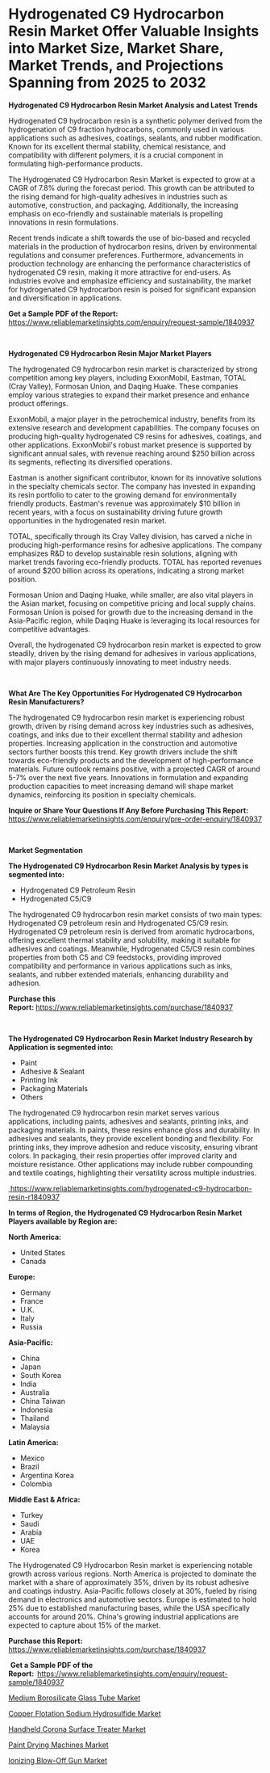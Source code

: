 <p><h1>Hydrogenated C9 Hydrocarbon Resin Market Offer Valuable Insights into Market Size, Market Share, Market Trends, and Projections Spanning from 2025 to 2032</h1></p><p><strong>Hydrogenated C9 Hydrocarbon Resin Market Analysis and Latest Trends</strong></p>
<p><p>Hydrogenated C9 hydrocarbon resin is a synthetic polymer derived from the hydrogenation of C9 fraction hydrocarbons, commonly used in various applications such as adhesives, coatings, sealants, and rubber modification. Known for its excellent thermal stability, chemical resistance, and compatibility with different polymers, it is a crucial component in formulating high-performance products.</p><p>The Hydrogenated C9 Hydrocarbon Resin Market is expected to grow at a CAGR of 7.8% during the forecast period. This growth can be attributed to the rising demand for high-quality adhesives in industries such as automotive, construction, and packaging. Additionally, the increasing emphasis on eco-friendly and sustainable materials is propelling innovations in resin formulations. </p><p>Recent trends indicate a shift towards the use of bio-based and recycled materials in the production of hydrocarbon resins, driven by environmental regulations and consumer preferences. Furthermore, advancements in production technology are enhancing the performance characteristics of hydrogenated C9 resin, making it more attractive for end-users. As industries evolve and emphasize efficiency and sustainability, the market for hydrogenated C9 hydrocarbon resin is poised for significant expansion and diversification in applications.</p></p>
<p><strong>Get a Sample PDF of the Report:&nbsp;</strong> <a href="https://www.reliablemarketinsights.com/enquiry/request-sample/1840937?utm_campaign=2609&utm_medium=2&utm_source=Github&utm_content=ia&utm_term=03042025&utm_id=hydrogenated-c9-hydrocarbon-resin">https://www.reliablemarketinsights.com/enquiry/request-sample/1840937</a></p>
<p>&nbsp;</p>
<p><strong>Hydrogenated C9 Hydrocarbon Resin Major Market Players</strong></p>
<p><p>The hydrogenated C9 hydrocarbon resin market is characterized by strong competition among key players, including ExxonMobil, Eastman, TOTAL (Cray Valley), Formosan Union, and Daqing Huake. These companies employ various strategies to expand their market presence and enhance product offerings.</p><p>ExxonMobil, a major player in the petrochemical industry, benefits from its extensive research and development capabilities. The company focuses on producing high-quality hydrogenated C9 resins for adhesives, coatings, and other applications. ExxonMobil's robust market presence is supported by significant annual sales, with revenue reaching around $250 billion across its segments, reflecting its diversified operations.</p><p>Eastman is another significant contributor, known for its innovative solutions in the specialty chemicals sector. The company has invested in expanding its resin portfolio to cater to the growing demand for environmentally friendly products. Eastman's revenue was approximately $10 billion in recent years, with a focus on sustainability driving future growth opportunities in the hydrogenated resin market.</p><p>TOTAL, specifically through its Cray Valley division, has carved a niche in producing high-performance resins for adhesive applications. The company emphasizes R&D to develop sustainable resin solutions, aligning with market trends favoring eco-friendly products. TOTAL has reported revenues of around $200 billion across its operations, indicating a strong market position.</p><p>Formosan Union and Daqing Huake, while smaller, are also vital players in the Asian market, focusing on competitive pricing and local supply chains. Formosan Union is poised for growth due to the increasing demand in the Asia-Pacific region, while Daqing Huake is leveraging its local resources for competitive advantages.</p><p>Overall, the hydrogenated C9 hydrocarbon resin market is expected to grow steadily, driven by the rising demand for adhesives in various applications, with major players continuously innovating to meet industry needs.</p></p>
<p>&nbsp;</p>
<p><strong>What Are The Key Opportunities For Hydrogenated C9 Hydrocarbon Resin Manufacturers?</strong></p>
<p><p>The hydrogenated C9 hydrocarbon resin market is experiencing robust growth, driven by rising demand across key industries such as adhesives, coatings, and inks due to their excellent thermal stability and adhesion properties. Increasing application in the construction and automotive sectors further boosts this trend. Key growth drivers include the shift towards eco-friendly products and the development of high-performance materials. Future outlook remains positive, with a projected CAGR of around 5-7% over the next five years. Innovations in formulation and expanding production capacities to meet increasing demand will shape market dynamics, reinforcing its position in specialty chemicals.</p></p>
<p><strong>Inquire or Share Your Questions If Any Before Purchasing This Report:</strong> <a href="https://www.reliablemarketinsights.com/enquiry/pre-order-enquiry/1840937?utm_campaign=2609&utm_medium=2&utm_source=Github&utm_content=ia&utm_term=03042025&utm_id=hydrogenated-c9-hydrocarbon-resin">https://www.reliablemarketinsights.com/enquiry/pre-order-enquiry/1840937</a></p>
<p>&nbsp;</p>
<p><strong>Market Segmentation</strong></p>
<p><strong>The Hydrogenated C9 Hydrocarbon Resin Market Analysis by types is segmented into:</strong></p>
<p><ul><li>Hydrogenated C9 Petroleum Resin</li><li>Hydrogenated C5/C9</li></ul></p>
<p><p>The hydrogenated C9 hydrocarbon resin market consists of two main types: Hydrogenated C9 petroleum resin and Hydrogenated C5/C9 resin. Hydrogenated C9 petroleum resin is derived from aromatic hydrocarbons, offering excellent thermal stability and solubility, making it suitable for adhesives and coatings. Meanwhile, Hydrogenated C5/C9 resin combines properties from both C5 and C9 feedstocks, providing improved compatibility and performance in various applications such as inks, sealants, and rubber extended materials, enhancing durability and adhesion.</p></p>
<p><strong>Purchase this Report:&nbsp;</strong><a href="https://www.reliablemarketinsights.com/purchase/1840937?utm_campaign=2609&utm_medium=2&utm_source=Github&utm_content=ia&utm_term=03042025&utm_id=hydrogenated-c9-hydrocarbon-resin">https://www.reliablemarketinsights.com/purchase/1840937</a></p>
<p>&nbsp;</p>
<p><strong>The Hydrogenated C9 Hydrocarbon Resin Market Industry Research by Application is segmented into:</strong></p>
<p><ul><li>Paint</li><li>Adhesive & Sealant</li><li>Printing Ink</li><li>Packaging Materials</li><li>Others</li></ul></p>
<p><p>The hydrogenated C9 hydrocarbon resin market serves various applications, including paints, adhesives and sealants, printing inks, and packaging materials. In paints, these resins enhance gloss and durability. In adhesives and sealants, they provide excellent bonding and flexibility. For printing inks, they improve adhesion and reduce viscosity, ensuring vibrant colors. In packaging, their resin properties offer improved clarity and moisture resistance. Other applications may include rubber compounding and textile coatings, highlighting their versatility across multiple industries.</p></p>
<p><a href="https://www.reliablemarketinsights.com/hydrogenated-c9-hydrocarbon-resin-r1840937?utm_campaign=2609&utm_medium=2&utm_source=Github&utm_content=ia&utm_term=03042025&utm_id=hydrogenated-c9-hydrocarbon-resin">&nbsp;https://www.reliablemarketinsights.com/hydrogenated-c9-hydrocarbon-resin-r1840937</a></p>
<p><strong>In terms of Region, the Hydrogenated C9 Hydrocarbon Resin Market Players available by Region are:</strong></p>
<p>
    <p> <strong> North America: </strong>
        <ul>
            <li>United States</li>
            <li>Canada</li>
        </ul>
        </p> 
    <p> <strong> Europe: </strong>
        <ul>
            <li>Germany</li>
            <li>France</li>
            <li>U.K.</li>
            <li>Italy</li>
            <li>Russia</li>
        </ul>
        </p> 
    <p> <strong> Asia-Pacific: </strong>
        <ul>
            <li>China</li>
            <li>Japan</li>
            <li>South Korea</li>
            <li>India</li>
            <li>Australia</li>
            <li>China Taiwan</li>
            <li>Indonesia</li>
            <li>Thailand</li>
            <li>Malaysia</li>
        </ul>
        </p> 
    <p> <strong> Latin America: </strong>
        <ul>
            <li>Mexico</li>
            <li>Brazil</li>
            <li>Argentina Korea</li>
            <li>Colombia</li>
        </ul>
        </p> 
    <p> <strong> Middle East & Africa: </strong>
        <ul>
            <li>Turkey</li>
            <li>Saudi</li>
            <li>Arabia</li>
            <li>UAE</li>
            <li>Korea</li>
        </ul>
    </p>
    </p>
<p><p>The Hydrogenated C9 Hydrocarbon Resin market is experiencing notable growth across various regions. North America is projected to dominate the market with a share of approximately 35%, driven by its robust adhesive and coatings industry. Asia-Pacific follows closely at 30%, fueled by rising demand in electronics and automotive sectors. Europe is estimated to hold 25% due to established manufacturing bases, while the USA specifically accounts for around 20%. China's growing industrial applications are expected to capture about 15% of the market.</p></p>
<p><strong>Purchase this Report: </strong><a href="https://www.reliablemarketinsights.com/purchase/1840937?utm_campaign=2609&utm_medium=2&utm_source=Github&utm_content=ia&utm_term=03042025&utm_id=hydrogenated-c9-hydrocarbon-resin">https://www.reliablemarketinsights.com/purchase/1840937</a></p>
<p>&nbsp;<strong>Get a Sample PDF of the Report:&nbsp;&nbsp;</strong><a href="https://www.reliablemarketinsights.com/enquiry/request-sample/1840937?utm_campaign=2609&utm_medium=2&utm_source=Github&utm_content=ia&utm_term=03042025&utm_id=hydrogenated-c9-hydrocarbon-resin">https://www.reliablemarketinsights.com/enquiry/request-sample/1840937</a></p>
<p><strong></strong></p>
<p><p><a href="https://github.com/lisaeichler20775/Market-Research-Report-List-1/blob/main/medium-borosilicate-glass-tube-market.md?utm_campaign=2609&utm_medium=2&utm_source=Github&utm_content=ia&utm_term=03042025&utm_id=hydrogenated-c9-hydrocarbon-resin">Medium Borosilicate Glass Tube Market</a></p><p><a href="https://github.com/yankimber90yankim/Market-Research-Report-List-1/blob/main/copper-flotation-sodium-hydrosulfide-market.md?utm_campaign=2609&utm_medium=2&utm_source=Github&utm_content=ia&utm_term=03042025&utm_id=hydrogenated-c9-hydrocarbon-resin">Copper Flotation Sodium Hydrosulfide Market</a></p><p><a href="https://www.linkedin.com/pulse/handheld-corona-surface-treater-industry-report-revenue-h2gdc?utm_campaign=2609&utm_medium=2&utm_source=Github&utm_content=ia&utm_term=03042025&utm_id=hydrogenated-c9-hydrocarbon-resin">Handheld Corona Surface Treater Market</a></p><p><a href="https://www.linkedin.com/pulse/paint-drying-machines-market-predictions-taking-consideration-cejsc?utm_campaign=2609&utm_medium=2&utm_source=Github&utm_content=ia&utm_term=03042025&utm_id=hydrogenated-c9-hydrocarbon-resin">Paint Drying Machines Market</a></p><p><a href="https://www.linkedin.com/pulse/analyzing-historical-growth-trends-driversof-ionizing-4r7zc?utm_campaign=2609&utm_medium=2&utm_source=Github&utm_content=ia&utm_term=03042025&utm_id=hydrogenated-c9-hydrocarbon-resin">Ionizing Blow-Off Gun Market</a></p></p>